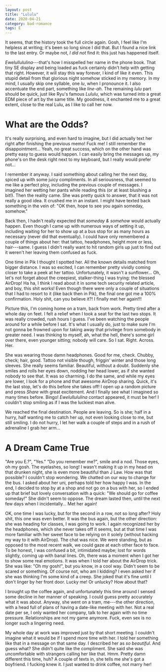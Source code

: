 ```yaml
---
layout: post
title: "Lululu"
date: 2020-04-21
category: bad-romance
tags: E
---
```

It seems, that the history took the full circle again. Gosh, I feel like I'm helpless at writing; it's been so long since I did that. But I found a nice link to the last entry. Or maybe not, _I did not_ find it: this just has happened itself.

_Ewelullululina_---that's how I misspelled her name in the phone book. That tiny SE display and being loaded as fuck certainly didn't help with getting that right. However, it will stay this way forever, I kind of like it even. This stupid detail from that glorious night somehow sticked in my memory. In my mind, I usually skip one syllable, one _lu_, when I pronounce it. I also accentuate the end part, something like _line-ah_. The remaining _lulu_ part should be quick, just like Ryu's famous _Lululu_, which was turned into a great EDM piece of art by the same title. My goodness, it enchanted me to a great extent, close to the real Lulu, as I like to call her now.


What are the Odds?
==================

It's really surprising, and even hard to imagine, but I did actually text her right after finishing the previous memo! Fuck me! I still remember the disappointment... Yeah, no great success, which on the other hand was pretty easy to guess would happen. I can easily bring the messages up, my phone's on the desk right next to my keyboard, but I really would prefer not...

I remember it anyway. I said something about calling her the next day, spiced up with some juicy compliments. In all seriousness, that seemed to me like a perfect ploy, including the previous couple of messages. I imagined her wetting her pants while reading this (or at least blushing a bit!). Then the reality came. She was pretty quick to answer, that it was not really a good idea. It crushed me in an instant. I might have texted back something in the vein of: "OK then, hope to see you again someday, somehow."

Back then, I hadn't really expected that _someday & somehow_ would actually happen. Even though I came up with numerous ways of setting it up, including waiting for her to show up at a bus stop for as many hours as necessary (never did that eventually). I could have only remembered a couple of things about her: that tattoo, headphones, height more or less, hair---same. I guess I didn't really want to hit random girls up just to find out it weren't her leaving them confused as fuck.

One time in Pik I thought I spotted her. All the known details matched from bigger distance. I was so excited, I can remember pretty vividly coming closer to take a peek at her tattoo. Unfortunately, it wasn't a sunflower... Oh, let's not forget about the creepiest, stalker-thing I was trying: the blessed AirDrop! Ha ha, I think I read about it in some tech security related article, and boy, this shit works! Even though there were only a couple of situations that I had to resort to it (like back then in Pik), the final one got me a 100% confirmation. Holy shit, can you believe it?! I finally met her again!!!

Picture this, I'm coming home on a tram, back from work. Pretty tired after a whole day on feet. I felt a relief when I took a seat for the last two stops. It was really crowded, rush hours I guess. I've been watching the people around for a while before I sat. It's what I usually do, just to make sure I'm not gonna be frowned upon for taking away that privilege from somebody in greater need. I was thinking to myself, ah, what the hell, there's some girl over there, even younger sitting; nobody will care. So I sat. Right. Across. Her.

She was wearing those damn headphones. Good for me, check. Chubby, check; hair, good. Tattoo not visible though, friggin' winter and those long sleeves. She really seems familiar. Beautiful, without a doubt. Suddenly she smiles and rolls her eyes down, nodding her head lower, as if she wanted nobody to see that. It was so charming. I do the same, and while my eyes are lower, I look for a phone and that awesome AirDrop sharing. Quick, it's the last stop, let's do this before she takes off! I open up a random picture and press _Share_ with great excitement. And I finally see what I imagined so many times before. Bingo! _Ewelullululina_ contact appeared, it must be her! I couldn't stop smiling as if I was the luckiest man alive.

We reached the final destination. People are leaving. So is she; half in a hurry, half wanting me to catch her up, not even looking close to me, but still smiling. I do not hurry, I let her walk a couple of steps and in a rush of adrenaline I grab her arm...


A Dream Came True
=================

"Are you E.?", "Yes." "Do you remember me?", smile and a nod. Those eyes, oh my gosh. The eyelashes, so long! I wasn't making it up in my head on that drunken night, she is even more beautiful than J Law. How was that possible? I couldn't stop wondering. We chatted on our way to change for the bus. I asked about her uni, perhaps told her how happy I was. In the end, I decided to stop by at a shop and not go on a bus with her, so I ended up that brief but lovely conversation with a quick: "We should go for coffee someday!" She didn't seem to oppose. The dream lasted then, until the next few days when I incidentally... Met her again!

OK, one time I was lucky, but for the second in a row, not so long after? Holy shit, this one was even better. It was the bus again, but the other direction: she was heading for classes, I was going to work. I again recognized her by the headphones, which she never takes off it seems, but at that time I was more familiar with her sweet face to be relying on it solely (without hacking my way to it with AirDrop). The chat was nice. We were standing, but as opposed to the most recent walk, we could gaze at each other face to face. To be honest, I was confused a bit, intimidated maybe; lost for words slightly, coming up with banal lines. Oh, there was a moment when I got her to show some real emotions. It was when I told her about the AirDrop trick. She was like: "Oh my gosh!", but you know, in a cool way. Didn't seem to be scared or something. Of course not, who am I kidding? I even asked her if she was thinking I'm some kind of a creep. She joked that it's fine until I don't linger by her front door. Lucky me! Or unlucky? How about that?

I brought up the coffee again, and unfortunately this time around I sensed some decline in her manner of speaking. I could guess pretty accurately what it was about. Anyway, she went on a tram, me---the other direction, with a head full of plans of having a date-like meeting with her. Not a real date per se, I only wanted her company, talk to her again with no time pressure. Relationships are not my game anymore. Fuck, even sex is no longer such a lingering need.

My whole day at work was improved just by that short meeting. I couldn't imagine what it would be if I spend more time with her. I told her something like that in a message on that same day. I described her as _so beautiful_. And guess what? She didn't quite like the compliment. She said she was uncomfortable with strangers calling her like that. Hmm. Pretty damn different this time, huh? A couple of texts in, she tells me she's got a boyfriend. I fucking knew it. I just wanted to drink coffee, not marry her!
